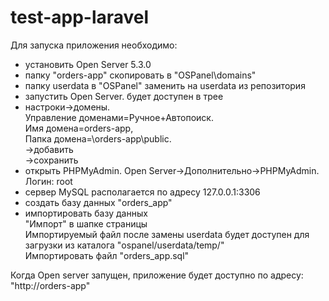 # test-app-laravel
 
Для запуска приложения необходимо:<br/>
- установить Open Server 5.3.0<br/>
- папку "orders-app" скопировать в "OSPanel\domains\"<br/>
- папку userdata в "OSPanel" заменить на userdata из репозитория<br/>
- запустить Open Server. будет доступен в трее<br/>
- настроки->домены.<br/>
    Управление доменами=Ручное+Автопоиск.<br/>
    Имя домена=orders-app,<br/>
    Папка домена=\orders-app\public.<br/>
    ->добавить<br/>
    ->сохранить<br/>
- открыть PHPMyAdmin. Open Server->Дополнительно->PHPMyAdmin. Логин: root<br/>
- сервер MySQL располагается по адресу 127.0.0.1:3306<br/>
- создать базу данных "orders_app"<br/>
- импортировать базу данных<br/>
    "Импорт" в шапке страницы<br/>
    Импортируемый файл после замены userdata будет доступен для загрузки из каталога "ospanel/userdata/temp/"<br/>
    Импортировать файл "orders_app.sql"
<p>
Когда Open server запущен, приложение будет доступно по адресу: "http://orders-app"
</p>
